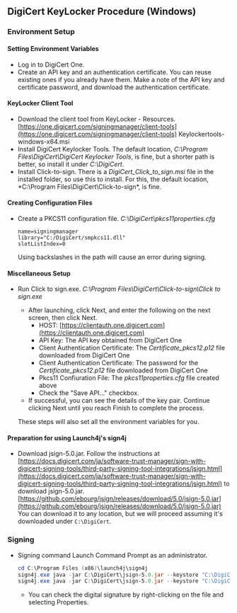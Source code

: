 ## DigiCert KeyLocker Procedure (Windows)

### Environment Setup

#### Setting Environment Variables

- Log in to DigiCert One.
- Create an API key and an authentication certificate.
  You can reuse existing ones if you already have them.
  Make a note of the API key and certificate password, and download the authentication certificate.

#### KeyLocker Client Tool

- Download the client tool from KeyLocker - Resources.
  [https://one.digicert.com/signingmanager/client-tools](https://one.digicert.com/signingmanager/client-tools)
  Keylockertools-windows-x64.msi
- Install DigiCert Keylocker Tools.
  The default location, *C:\Program Files\DigiCert\DigiCert Keylocker Tools*, is fine, but a shorter path is better, so install it under *C:\DigiCert*.
- Install Click-to-sign.
  There is a *DigiCert_Click_to_sign.msi* file in the installed folder, so use this to install.
  For this, the default location, *C:\Program Files\DigiCert\Click-to-sign\*, is fine.

#### Creating Configuration Files

- Create a PKCS11 configuration file.
  *C:\DigiCert\pkcs11properties.cfg*
  ```properties
  name=signingmanager 
  library="C:/DigiCert/smpkcs11.dll"
  slotListIndex=0
  ```
  Using backslashes in the path will cause an error during signing.

#### Miscellaneous Setup

- Run Click to sign.exe.
  *C:\Program Files\DigiCert\Click-to-sign\Click to sign.exe*
  - After launching, click Next, and enter the following on the next screen, then click Next.
    - HOST: [https://clientauth.one.digicert.com](https://clientauth.one.digicert.com)
    - API Key: The API key obtained from DigiCert One
    - Client Authentication Certificate: The *Certificate_pkcs12.p12* file downloaded from DigiCert One
    - Client Authentication Certificate: The password for the *Certificate_pkcs12.p12* file downloaded from DigiCert One
    - Pkcs11 Confiuration File: The *pkcs11properties.cfg* file created above
    - Check the "Save API..." checkbox.
  - If successful, you can see the details of the key pair. Continue clicking Next until you reach Finish to complete the process.

  These steps will also set all the environment variables for you.

#### Preparation for using Launch4j's sign4j

- Download jsign-5.0.jar.
  Follow the instructions at [https://docs.digicert.com/ja/software-trust-manager/sign-with-digicert-signing-tools/third-party-signing-tool-integrations/jsign.html](https://docs.digicert.com/ja/software-trust-manager/sign-with-digicert-signing-tools/third-party-signing-tool-integrations/jsign.html) to download jsign-5.0.jar.
  [https://github.com/ebourg/jsign/releases/download/5.0/jsign-5.0.jar](https://github.com/ebourg/jsign/releases/download/5.0/jsign-5.0.jar)
  You can download it to any location, but we will proceed assuming it's downloaded under `C:\DigiCert`.

### Signing

- Signing command
  Launch Command Prompt as an administrator.
  ```powershell
  cd C:\Program Files (x86)\launch4j\sign4j
  sign4j.exe java -jar C:\DigiCert\jsign-5.0.jar --keystore "C:\DigiCert\pkcs11properties.cfg" --storetype PKCS11 C:\Users\turbou\Desktop\CSVDLTool_work\common\CSVDLTool_2.1.4.exe
  sign4j.exe java -jar C:\DigiCert\jsign-5.0.jar --keystore "C:\DigiCert\pkcs11properties.cfg" --storetype PKCS11 C:\Users\turbou\Desktop\CSVDLTool_work\common\CSVDLTool_2.1.4_auditlog.exe
  ```
  - You can check the digital signature by right-clicking on the file and selecting Properties. 

